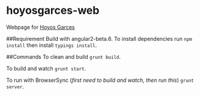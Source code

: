 # hoyosgarces-web

Webpage for [Hoyos Garces](hoyosgarces.com)


##Requirement
Build with angular2-beta.6. To install dependencies run ` npm install ` then install `typings install`.

##Commands
To clean and build ` grunt build `.

To build and watch ` grunt start `.

To run with BrowserSync (_first need to build and watch, then run this_) ` grunt server `.
